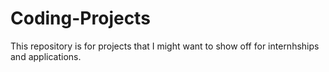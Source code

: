 # Coding-Projects
This repository is for projects that I might want to show off for internhships and applications.
